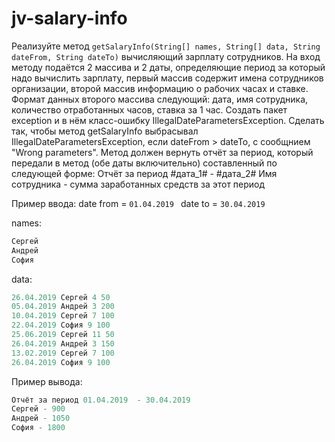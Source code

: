 # jv-salary-info

Реализуйте метод `getSalaryInfo(String[] names, String[] data, String dateFrom, String dateTo)` вычисляющий зарплату сотрудников. На вход методу подаётся 2 массива и 2 даты, определяющие период за который надо вычислить зарплату, первый массив содержит имена сотрудников организации, второй массив информацию о рабочих часах и ставке. Формат данных второго массива следующий: дата, имя сотрудника, количество отработанных часов, ставка за 1 час. Создать пакет exception и в нём класс-ошибку IllegalDateParametersException. Сделать так, чтобы метод getSalaryInfo выбрасывал IllegalDateParametersException, если dateFrom > dateTo, с сообщнием "Wrong parameters". Метод должен вернуть отчёт за период, который передали в метод (обе даты включительно) составленный по следующей форме: 
   Отчёт за период #дата_1# - #дата_2#
   Имя сотрудника - сумма заработанных средств за этот период

   Пример ввода:
   date from = `01.04.2019 `
   date to = `30.04.2019` 

   names:

   ```Java
   Сергей
   Андрей
   София
   ```

   data:

   ```java
  26.04.2019 Сергей 4 50
  05.04.2019 Андрей 3 200
  10.04.2019 Сергей 7 100
  22.04.2019 София 9 100
  25.06.2019 Сергей 11 50
  26.04.2019 Андрей 3 150
  13.02.2019 Сергей 7 100
  26.04.2019 София 9 100
   ```

   Пример вывода:

   ```java
   Отчёт за период 01.04.2019  - 30.04.2019  
   Сергей - 900
   Андрей - 1050
   София - 1800
   ```
